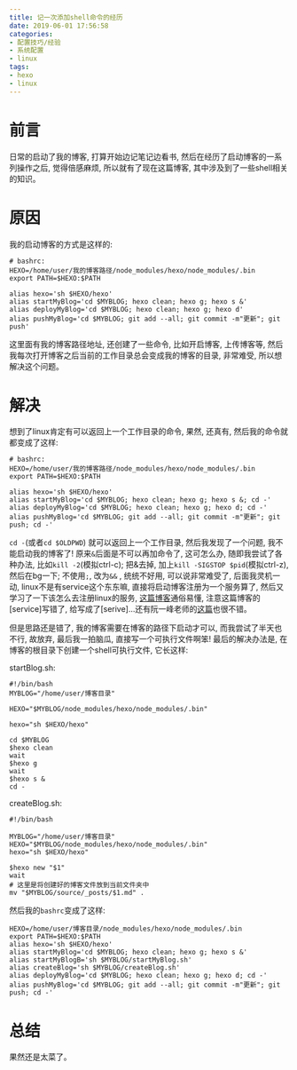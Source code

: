 ```yaml
---
title: 记一次添加shell命令的经历
date: 2019-06-01 17:56:58
categories:
- 配置技巧/经验
- 系统配置
- linux
tags:
- hexo
- linux
---
```


# 前言

日常的启动了我的博客, 打算开始边记笔记边看书, 然后在经历了启动博客的一系列操作之后, 觉得倍感麻烦, 所以就有了现在这篇博客, 其中涉及到了一些shell相关的知识。
<!--more-->

# 原因

我的启动博客的方式是这样的:

```shell
# bashrc:
HEXO=/home/user/我的博客路径/node_modules/hexo/node_modules/.bin
export PATH=$HEXO:$PATH

alias hexo='sh $HEXO/hexo'
alias startMyBlog='cd $MYBLOG; hexo clean; hexo g; hexo s &'
alias deployMyBlog='cd $MYBLOG; hexo clean; hexo g; hexo d'
alias pushMyBlog='cd $MYBLOG; git add --all; git commit -m"更新"; git push'
```

这里面有我的博客路径地址, 还创建了一些命令, 比如开启博客, 上传博客等, 然后我每次打开博客之后当前的工作目录总会变成我的博客的目录, 非常难受, 所以想解决这个问题。

# 解决

想到了linux肯定有可以返回上一个工作目录的命令, 果然, 还真有, 然后我的命令就都变成了这样:

```shell
# bashrc:
HEXO=/home/user/我的博客路径/node_modules/hexo/node_modules/.bin
export PATH=$HEXO:$PATH

alias hexo='sh $HEXO/hexo'
alias startMyBlog='cd $MYBLOG; hexo clean; hexo g; hexo s &; cd -'
alias deployMyBlog='cd $MYBLOG; hexo clean; hexo g; hexo d; cd -'
alias pushMyBlog='cd $MYBLOG; git add --all; git commit -m"更新"; git push; cd -'
```

`cd -`(或者`cd $OLDPWD`) 就可以返回上一个工作目录, 然后我发现了一个问题, 我不能启动我的博客了! 原来`&`后面是不可以再加命令了, 这可怎么办, 随即我尝试了各种办法, 比如`kill -2`(模拟ctrl-c); 把&去掉, 加上`kill -SIGSTOP $pid`(模拟ctrl-z), 然后在bg一下; 不使用`;`, 改为`&&` , 统统不好用, 可以说非常难受了, 后面我灵机一动, linux不是有service这个东东嘛, 直接将启动博客注册为一个服务算了, 然后又学习了一下该怎么去注册linux的服务, [这篇博客](https://www.cnblogs.com/kevin443/p/6765608.html)通俗易懂, 注意这篇博客的[service]写错了, 给写成了[serive]...还有阮一峰老师的[这篇](http://www.ruanyifeng.com/blog/2016/03/systemd-tutorial-part-two.html)也很不错。

但是思路还是错了, 我的博客需要在博客的路径下启动才可以, 而我尝试了半天也不行, 故放弃, 最后我一拍脑瓜, 直接写一个可执行文件啊笨! 最后的解决办法是, 在博客的根目录下创建一个shell可执行文件, 它长这样:

startBlog.sh:
```shell
#!/bin/bash
MYBLOG="/home/user/博客目录"

HEXO="$MYBLOG/node_modules/hexo/node_modules/.bin"

hexo="sh $HEXO/hexo"

cd $MYBLOG
$hexo clean
wait
$hexo g
wait
$hexo s &
cd -
```

createBlog.sh:
```shell
#!/bin/bash

MYBLOG="/home/user/博客目录"
HEXO="$MYBLOG/node_modules/hexo/node_modules/.bin"
hexo="sh $HEXO/hexo"

$hexo new "$1"
wait
# 这里是将创建好的博客文件放到当前文件夹中
mv "$MYBLOG/source/_posts/$1.md" .
```

然后我的`bashrc`变成了这样:

```shell
HEXO=/home/user/博客目录/node_modules/hexo/node_modules/.bin
export PATH=$HEXO:$PATH
alias hexo='sh $HEXO/hexo'
alias startMyBlog='cd $MYBLOG; hexo clean; hexo g; hexo s &'
alias startMyBlogB='sh $MYBLOG/startMyBlog.sh'
alias createBlog='sh $MYBLOG/createBlog.sh'
alias deployMyBlog='cd $MYBLOG; hexo clean; hexo g; hexo d; cd -'
alias pushMyBlog='cd $MYBLOG; git add --all; git commit -m"更新"; git push; cd -'
```

# 总结

果然还是太菜了。
